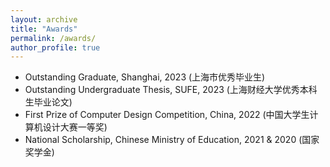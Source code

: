 ```yaml
---
layout: archive
title: "Awards"
permalink: /awards/
author_profile: true
---
```


* Outstanding Graduate, Shanghai, 2023 (上海市优秀毕业生)
* Outstanding Undergraduate Thesis, SUFE, 2023 (上海财经大学优秀本科生毕业论文)
* First Prize of Computer Design Competition, China, 2022 (中国大学生计算机设计大赛一等奖)
* National Scholarship, Chinese Ministry of Education, 2021 & 2020 (国家奖学金)
